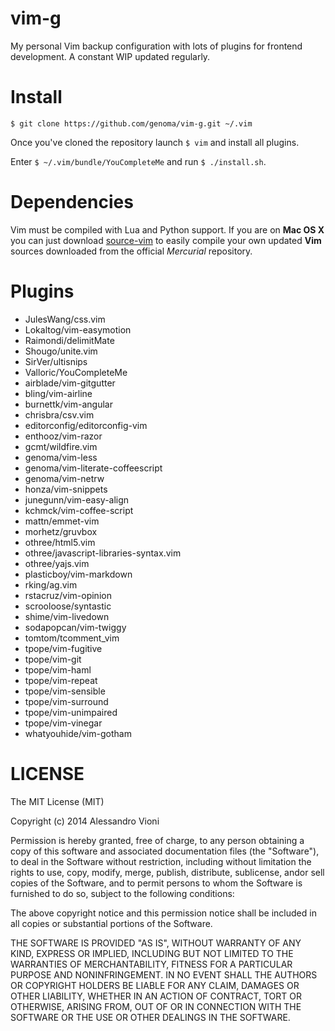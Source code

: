 vim-g
=====

My personal Vim backup configuration with lots of plugins for frontend development. A constant WIP updated regularly.

# Install

`$ git clone https://github.com/genoma/vim-g.git ~/.vim`

Once you've cloned the repository launch `$ vim` and install all plugins.

Enter `$ ~/.vim/bundle/YouCompleteMe` and run `$ ./install.sh`.

# Dependencies

Vim must be compiled with Lua and Python support. If you are on **Mac OS X** you can just download [source-vim](https://github.com/genoma/source-vim) to easily compile your own updated **Vim** sources downloaded from the official *Mercurial* repository.

# Plugins

- JulesWang/css.vim
- Lokaltog/vim-easymotion
- Raimondi/delimitMate
- Shougo/unite.vim
- SirVer/ultisnips
- Valloric/YouCompleteMe
- airblade/vim-gitgutter
- bling/vim-airline
- burnettk/vim-angular
- chrisbra/csv.vim
- editorconfig/editorconfig-vim
- enthooz/vim-razor
- gcmt/wildfire.vim
- genoma/vim-less
- genoma/vim-literate-coffeescript
- genoma/vim-netrw
- honza/vim-snippets
- junegunn/vim-easy-align
- kchmck/vim-coffee-script
- mattn/emmet-vim
- morhetz/gruvbox
- othree/html5.vim
- othree/javascript-libraries-syntax.vim
- othree/yajs.vim
- plasticboy/vim-markdown
- rking/ag.vim
- rstacruz/vim-opinion
- scrooloose/syntastic
- shime/vim-livedown
- sodapopcan/vim-twiggy
- tomtom/tcomment_vim
- tpope/vim-fugitive
- tpope/vim-git
- tpope/vim-haml
- tpope/vim-repeat
- tpope/vim-sensible
- tpope/vim-surround
- tpope/vim-unimpaired
- tpope/vim-vinegar
- whatyouhide/vim-gotham

# LICENSE
The MIT License (MIT)

Copyright (c) 2014 Alessandro Vioni

Permission is hereby granted, free of charge, to any person obtaining a copy of
this software and associated documentation files (the "Software"), to deal in
the Software without restriction, including without limitation the rights to
use, copy, modify, merge, publish, distribute, sublicense, andor sell copies of
the Software, and to permit persons to whom the Software is furnished to do so,
subject to the following conditions:

The above copyright notice and this permission notice shall be included in all
copies or substantial portions of the Software.

THE SOFTWARE IS PROVIDED "AS IS", WITHOUT WARRANTY OF ANY KIND, EXPRESS OR
IMPLIED, INCLUDING BUT NOT LIMITED TO THE WARRANTIES OF MERCHANTABILITY, FITNESS
FOR A PARTICULAR PURPOSE AND NONINFRINGEMENT. IN NO EVENT SHALL THE AUTHORS OR
COPYRIGHT HOLDERS BE LIABLE FOR ANY CLAIM, DAMAGES OR OTHER LIABILITY, WHETHER
IN AN ACTION OF CONTRACT, TORT OR OTHERWISE, ARISING FROM, OUT OF OR IN
CONNECTION WITH THE SOFTWARE OR THE USE OR OTHER DEALINGS IN THE SOFTWARE.
